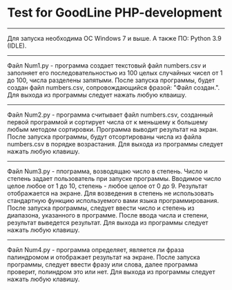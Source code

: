 # Test for GoodLine PHP-development
***
Для запуска необходима ОС Windows 7 и выше. А также ПО: Python 3.9 (IDLE).
***
Файл Num1.py - программа создает текстовый файл numbers.csv и заполняет его последовательностью из 100 целых случайных чисел от 1 до 100, числа разделены запятыми.
После запуска программы, будет создан файл numbers.csv, сопровождающийся фразой: "Файл создан.". Для выхода из программы следует нажать любую клваишу.
***
Файл Num2.py - программа считывает файл numbers.csv, созданный первой программой и сортирует числа от к меньшему к большему любым методом сортировки. Программа выводит результат на экран.
После запуска программы, будут отсортированы числа из файла numbers.csv в порядке возрастания. Для выхода из программы следует нажать любую клавишу.
***
Файл Num3.py - ппограмма, возводящаю число в степень. Число и степень задает пользователь при запуске программы. Вводимое число целое любое от 1 до 10, степень - любое целое от 0 до 9. Результат отображается на экране. Для возведения в степень не использовать стандартную функцию используемого вами языка программирования.
После запуска программы, следует ввести число и степень из диапазона, указанного в программе. После ввода числа и степени, результат выведется результат. Для выхода из программы следует нажать любую клавишу.
***
Файл Num4.py - программа определяет, является ли фраза палиндромом и отображает результат на экране.
После запуска программы, следует ввести фразу или слова, далее программа проверит, полиндром это или нет. Для выхода из программы следует нажать любую клавишу.
